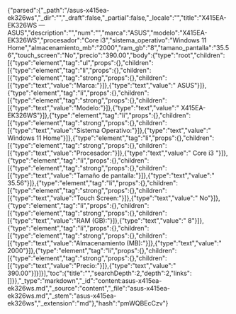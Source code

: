{"parsed":{"_path":"/asus-x415ea-ek326ws","_dir":"","_draft":false,"_partial":false,"_locale":"","title":"X415EA-EK326WS — ASUS","description":"","num":"","marca":"ASUS","modelo":"X415EA-EK326WS","procesador":"Core i3","sistema_operativo":"Windows 11 Home","almacenamiento_mb":"2000","ram_gb":"8","tamano_pantalla":"35.56","touch_screen":"No","precio":"390.00","body":{"type":"root","children":[{"type":"element","tag":"ul","props":{},"children":[{"type":"element","tag":"li","props":{},"children":[{"type":"element","tag":"strong","props":{},"children":[{"type":"text","value":"Marca:"}]},{"type":"text","value":" ASUS"}]},{"type":"element","tag":"li","props":{},"children":[{"type":"element","tag":"strong","props":{},"children":[{"type":"text","value":"Modelo:"}]},{"type":"text","value":" X415EA-EK326WS"}]},{"type":"element","tag":"li","props":{},"children":[{"type":"element","tag":"strong","props":{},"children":[{"type":"text","value":"Sistema Operativo:"}]},{"type":"text","value":" Windows 11 Home"}]},{"type":"element","tag":"li","props":{},"children":[{"type":"element","tag":"strong","props":{},"children":[{"type":"text","value":"Procesador:"}]},{"type":"text","value":" Core i3 "}]},{"type":"element","tag":"li","props":{},"children":[{"type":"element","tag":"strong","props":{},"children":[{"type":"text","value":"Tamaño de pantalla:"}]},{"type":"text","value":" 35.56"}]},{"type":"element","tag":"li","props":{},"children":[{"type":"element","tag":"strong","props":{},"children":[{"type":"text","value":"Touch Screen:"}]},{"type":"text","value":" No"}]},{"type":"element","tag":"li","props":{},"children":[{"type":"element","tag":"strong","props":{},"children":[{"type":"text","value":"RAM (GB):"}]},{"type":"text","value":" 8"}]},{"type":"element","tag":"li","props":{},"children":[{"type":"element","tag":"strong","props":{},"children":[{"type":"text","value":"Almacenamiento (MB):"}]},{"type":"text","value":" 2000"}]},{"type":"element","tag":"li","props":{},"children":[{"type":"element","tag":"strong","props":{},"children":[{"type":"text","value":"Precio:"}]},{"type":"text","value":" 390.00"}]}]}],"toc":{"title":"","searchDepth":2,"depth":2,"links":[]}},"_type":"markdown","_id":"content:asus-x415ea-ek326ws.md","_source":"content","_file":"asus-x415ea-ek326ws.md","_stem":"asus-x415ea-ek326ws","_extension":"md"},"hash":"pmWQBEcCzv"}